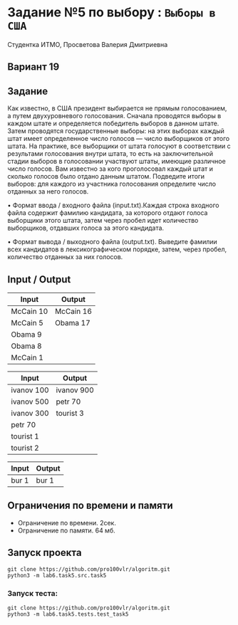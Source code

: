 # Задание №5 по выбору : `Выборы в США`

Студентка ИТМО, Просветова Валерия Дмитриевна

## Вариант 19

## Задание 

Как известно, в США президент выбирается не прямым голосованием, а путем двухуровневого голосования. Сначала проводятся выборы в каждом штате и определяется победитель выборов в данном штате. Затем проводятся государственные выборы: на этих выборах каждый штат имеет определенное число голосов — число выборщиков от этого штата. На практике, все выборщики от штата голосуют в соответствии с результами голосования внутри штата, то есть на заключительной стадии выборов в голосовании участвуют штаты, имеющие различное число
голосов. Вам известно за кого проголосовал каждый штат и сколько голосов было отдано данным штатом. Подведите итоги выборов: для каждого из участника голосования определите число отданных за него голосов.

• Формат ввода / входного файла (input.txt).Каждая строка входного файла содержит фамилию кандидата, за которого отдают голоса выборщики этого штата, затем через пробел идет количество выборщиков, отдавших голоса за этого кандидата.

• Формат вывода / выходного файла (output.txt). Выведите фамилии всех кандидатов в лексикографическом порядке, затем, через пробел, количество отданных за них голосов.

## Input / Output 

| Input    | Output   |
|----------|----------|
| McCain 10| McCain 16|
| McCain 5 | Obama 17 |
| Obama 9  |          |
| Obama 8  |          |
| McCain 1 |          |

| Input     | Output    |
|-----------|-----------|
| ivanov 100| ivanov 900|
| ivanov 500| petr 70   |
| ivanov 300| tourist 3 |
| petr 70   |           |
| tourist 1 |           |
| tourist 2 |           |

| Input    | Output   |
|----------|----------|
| bur 1    | bur 1    |


## Ограничения по времени и памяти

- Ограничение по времени. 2сек.
- Ограничение по памяти. 64 мб.

## Запуск проекта

`git clone https://github.com/pro100vlr/algoritm.git`   
`python3 -m lab6.task5.src.task5`

### Запуск теста:   
   
`git clone https://github.com/pro100vlr/algoritm.git`   
`python3 -m lab6.task5.tests.test_task5`